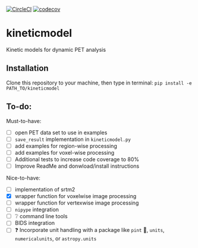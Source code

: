 [![CircleCI](https://circleci.com/gh/bilgelm/kineticmodel.svg?style=svg)](https://circleci.com/gh/bilgelm/kineticmodel)
[![codecov](https://codecov.io/gh/bilgelm/kineticmodel/branch/master/graph/badge.svg)](https://codecov.io/gh/bilgelm/kineticmodel)

# kineticmodel
Kinetic models for dynamic PET analysis

## Installation
Clone this repository to your machine, then type in terminal:
`pip install -e PATH_TO/kineticmodel`

## To-do:

Must-to-have:
- [ ] open PET data set to use in examples
- [ ] `save_result` implementation in `kineticmodel.py`
- [ ] add examples for region-wise processing
- [ ] add examples for voxel-wise processing
- [ ] Additional tests to increase code coverage to 80%
- [ ] Improve ReadMe and donwload/install instructions

Nice-to-have:

- [ ] implementation of srtm2 
- [x] wrapper function for voxelwise image processing
- [ ] wrapper function for vertexwise image processing
- [ ] `nipype` integration
- [ ] ❔ command line tools
- [ ] BIDS integration
- [ ] :question: Incorporate unit handling with a package like `pint` :beer:, `units`, `numericalunits`, or `astropy.units`
